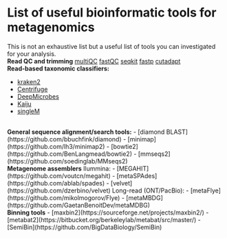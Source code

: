 # List of useful bioinformatic tools for metagenomics

This is not an exhaustive list but a useful list of tools you can investigated for your analysis.
<br>
<b>Read QC and trimming</b>
[multiQC](https://github.com/MultiQC/MultiQC)
[fastQC](https://www.bioinformatics.babraham.ac.uk/projects/fastqc/)
[seqkit](https://bioinf.shenwei.me/seqkit/)
[fastp](https://github.com/OpenGene/fastp)
[cutadapt](https://cutadapt.readthedocs.io/en/stable/)
<br>
<b>Read-based taxonomic classifiers:</b>
- [kraken2](https://github.com/DerrickWood/kraken2)
- [Centrifuge](https://github.com/DaehwanKimLab/centrifuge)
- [DeepMicrobes](https://github.com/MicrobeLab/DeepMicrobes)
- [Kaiju](https://github.com/bioinformatics-centre/kaiju)
- [singleM](https://github.com/wwood/singlem)
<br>
<b>General sequence alignment/search tools:</b>
- [diamond BLAST](https://github.com/bbuchfink/diamond)
- [minimap](https://github.com/lh3/minimap2)
- [bowtie2](https://github.com/BenLangmead/bowtie2)
- [mmseqs2](https://github.com/soedinglab/MMseqs2)
<br>
<b>Metagenome assemblers</b>
Ilummina:
- [MEGAHIT](https://github.com/voutcn/megahit)
- [metaSPAdes](https://github.com/ablab/spades)
- [velvet](https://github.com/dzerbino/velvet)
Long-read (ONT/PacBio):
- [metaFlye](https://github.com/mikolmogorov/Flye)
- [metaMBDG](https://github.com/GaetanBenoitDev/metaMDBG)
<br>
<b>Binning tools</b>
- [maxbin2](https://sourceforge.net/projects/maxbin2/)
- [metabat2](https://bitbucket.org/berkeleylab/metabat/src/master/)
- [SemiBin](https://github.com/BigDataBiology/SemiBin)

